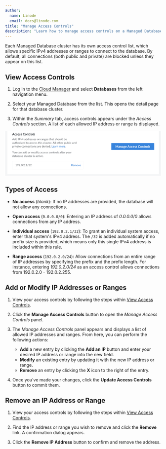 ```yaml
---
author:
  name: Linode
  email: docs@linode.com
title: "Manage Access Controls"
description: "Learn how to manage access controls on a Managed Database, including allowing connections from specific IP addresses."
---
```


Each Managed Database cluster has its own access control list, which allows specific IPv4 addresses or ranges to connect to the database. By default, all connections (both public and private) are blocked unless they appear on this list.

## View Access Controls

1. Log in to the [Cloud Manager](https://cloud.linode.com/) and select **Databases** from the left navigation menu.

1. Select your Managed Database from the list. This opens the detail page for that database cluster.

1. Within the *Summary* tab, access controls appears under the *Access Controls* section. A list of each allowed IP address or range is displayed.

![Screenshot of Access Controls](database-access-controls.png)

## Types of Access

- **No access** (*blank*): If no IP addresses are provided, the database will not allow any connections.

- **Open access** (`0.0.0.0/0`): Entering an IP address of *0.0.0.0/0* allows connections from any IP address.

- **Individual access** (`192.0.2.1/32`): To grant an individual system access, enter that system's IPv4 address. The `/32` is added automatically if no prefix size is provided, which means only this single IPv4 address is included within this rule.

- **Range access** (`192.0.2.0/24`): Allow connections from an entire range of IP addresses by specifying the prefix and the prefix length. For instance, entering *192.0.2.0/24* as an access control allows connections from 192.0.2.0 - 192.0.2.255.

## Add or Modify IP Addresses or Ranges

1. View your access controls by following the steps within [View Access Controls](#view-access-controls).

1. Click the **Manage Access Controls** button to open the *Manage Access Controls* panel.

1. The *Manage Access Controls* panel appears and displays a list of allowed IP addresses and ranges. From here, you can perform the following actions:

    - **Add** a new entry by clicking the **Add an IP** button and enter your desired IP address or range into the new field.
    - **Modify** an existing entry by updating it with the new IP address or range.
    - **Remove** an entry by clicking the **X** icon to the right of the entry.

1. Once you've made your changes, click the **Update Access Controls** button to commit them.

## Remove an IP Address or Range

1. View your access controls by following the steps within [View Access Controls](#view-access-controls).

1. Find the IP address or range you wish to remove and click the **Remove** link. A confirmation dialog appears.

1. Click the **Remove IP Address** button to confirm and remove the address.